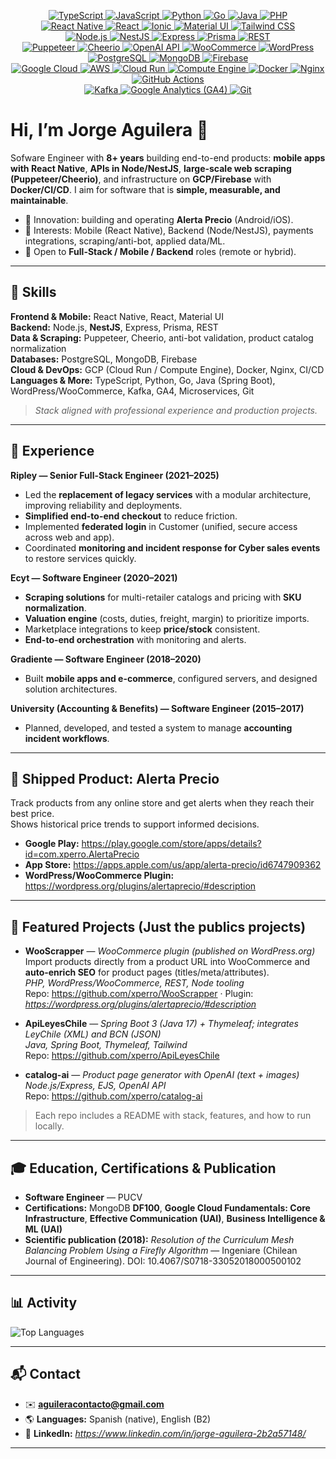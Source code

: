 <!-- TECH BADGES (centered, grouped by category) -->
<p align="center">

  <!-- Languages -->
  <a href="https://www.typescriptlang.org/">
    <img alt="TypeScript" src="https://img.shields.io/badge/TypeScript-3178C6?style=for-the-badge&logo=typescript&logoColor=white">
  </a>
  <a href="https://developer.mozilla.org/docs/Web/JavaScript">
    <img alt="JavaScript" src="https://img.shields.io/badge/JavaScript-F7DF1E?style=for-the-badge&logo=javascript&logoColor=black">
  </a>
  <a href="https://www.python.org/">
    <img alt="Python" src="https://img.shields.io/badge/Python-3776AB?style=for-the-badge&logo=python&logoColor=white">
  </a>
  <a href="https://go.dev/">
    <img alt="Go" src="https://img.shields.io/badge/Go-00ADD8?style=for-the-badge&logo=go&logoColor=white">
  </a>
  <a href="https://www.java.com/">
    <img alt="Java" src="https://img.shields.io/badge/Java-007396?style=for-the-badge&logo=openjdk&logoColor=white">
  </a>
  <a href="https://www.php.net/">
    <img alt="PHP" src="https://img.shields.io/badge/PHP-777BB4?style=for-the-badge&logo=php&logoColor=white">
  </a>

  <br/>

  <!-- Frontend & Mobile -->
  <a href="https://reactnative.dev/">
    <img alt="React Native" src="https://img.shields.io/badge/React%20Native-20232A?style=for-the-badge&logo=react&logoColor=61DAFB">
  </a>
  <a href="https://react.dev/">
    <img alt="React" src="https://img.shields.io/badge/React-20232A?style=for-the-badge&logo=react&logoColor=61DAFB">
  </a>
  <a href="https://ionicframework.com/">
    <img alt="Ionic" src="https://img.shields.io/badge/Ionic-3880FF?style=for-the-badge&logo=ionic&logoColor=white">
  </a>
  <a href="https://mui.com/">
    <img alt="Material UI" src="https://img.shields.io/badge/Material%20UI-007FFF?style=for-the-badge&logo=mui&logoColor=white">
  </a>
  <a href="https://tailwindcss.com/">
    <img alt="Tailwind CSS" src="https://img.shields.io/badge/Tailwind-06B6D4?style=for-the-badge&logo=tailwindcss&logoColor=white">
  </a>

  <br/>

  <!-- Backend -->
  <a href="https://nodejs.org/">
    <img alt="Node.js" src="https://img.shields.io/badge/Node.js-339933?style=for-the-badge&logo=nodedotjs&logoColor=white">
  </a>
  <a href="https://nestjs.com/">
    <img alt="NestJS" src="https://img.shields.io/badge/NestJS-E0234E?style=for-the-badge&logo=nestjs&logoColor=white">
  </a>
  <a href="https://expressjs.com/">
    <img alt="Express" src="https://img.shields.io/badge/Express-000000?style=for-the-badge&logo=express&logoColor=white">
  </a>
  <a href="https://www.prisma.io/">
    <img alt="Prisma" src="https://img.shields.io/badge/Prisma-2D3748?style=for-the-badge&logo=prisma&logoColor=white">
  </a>
  <a href="https://restfulapi.net/">
    <img alt="REST" src="https://img.shields.io/badge/REST-005571?style=for-the-badge&logo=swagger&logoColor=white">
  </a>

  <br/>

  <!-- Data & Scraping -->
  <a href="https://pptr.dev/">
    <img alt="Puppeteer" src="https://img.shields.io/badge/Puppeteer-40B5A4?style=for-the-badge&logo=puppeteer&logoColor=white">
  </a>
  <a href="https://cheerio.js.org/">
    <img alt="Cheerio" src="https://img.shields.io/badge/Cheerio.js-333333?style=for-the-badge">
  </a>
  <a href="https://platform.openai.com/">
    <img alt="OpenAI API" src="https://img.shields.io/badge/OpenAI%20API-000000?style=for-the-badge&logo=openai&logoColor=white">
  </a>
  <a href="https://woocommerce.com/">
    <img alt="WooCommerce" src="https://img.shields.io/badge/WooCommerce-96588A?style=for-the-badge&logo=woocommerce&logoColor=white">
  </a>
  <a href="https://wordpress.org/">
    <img alt="WordPress" src="https://img.shields.io/badge/WordPress-21759B?style=for-the-badge&logo=wordpress&logoColor=white">
  </a>

  <br/>

  <!-- Databases -->
  <a href="https://www.postgresql.org/">
    <img alt="PostgreSQL" src="https://img.shields.io/badge/PostgreSQL-4169E1?style=for-the-badge&logo=postgresql&logoColor=white">
  </a>
  <a href="https://www.mongodb.com/">
    <img alt="MongoDB" src="https://img.shields.io/badge/MongoDB-47A248?style=for-the-badge&logo=mongodb&logoColor=white">
  </a>
  <a href="https://firebase.google.com/">
    <img alt="Firebase" src="https://img.shields.io/badge/Firebase-FFCA28?style=for-the-badge&logo=firebase&logoColor=black">
  </a>

  <br/>

  <!-- Cloud & DevOps -->
  <a href="https://cloud.google.com/">
    <img alt="Google Cloud" src="https://img.shields.io/badge/Google%20Cloud-4285F4?style=for-the-badge&logo=googlecloud&logoColor=white">
  </a>
  <a href="https://aws.amazon.com/">
    <img alt="AWS" src="https://img.shields.io/badge/AWS-232F3E?style=for-the-badge&logo=amazon-aws&logoColor=white">
  </a>
  <a href="https://cloud.google.com/run">
    <img alt="Cloud Run" src="https://img.shields.io/badge/Cloud%20Run-4285F4?style=for-the-badge&logo=googlecloud&logoColor=white">
  </a>
  <a href="https://cloud.google.com/compute">
    <img alt="Compute Engine" src="https://img.shields.io/badge/Compute%20Engine-4285F4?style=for-the-badge&logo=googlecloud&logoColor=white">
  </a>
  <a href="https://www.docker.com/">
    <img alt="Docker" src="https://img.shields.io/badge/Docker-2496ED?style=for-the-badge&logo=docker&logoColor=white">
  </a>
  <a href="https://nginx.org/">
    <img alt="Nginx" src="https://img.shields.io/badge/Nginx-009639?style=for-the-badge&logo=nginx&logoColor=white">
  </a>
  <a href="https://github.com/features/actions">
    <img alt="GitHub Actions" src="https://img.shields.io/badge/GitHub%20Actions-2088FF?style=for-the-badge&logo=githubactions&logoColor=white">
  </a>

  <br/>

  <!-- Messaging, Analytics & Others -->
  <a href="https://kafka.apache.org/">
    <img alt="Kafka" src="https://img.shields.io/badge/Kafka-231F20?style=for-the-badge&logo=apachekafka&logoColor=white">
  </a>
  <a href="https://marketingplatform.google.com/about/analytics/">
    <img alt="Google Analytics (GA4)" src="https://img.shields.io/badge/Google%20Analytics%20(GA4)-E37400?style=for-the-badge&logo=googleanalytics&logoColor=white">
  </a>
  <a href="https://git-scm.com/">
    <img alt="Git" src="https://img.shields.io/badge/Git-F05032?style=for-the-badge&logo=git&logoColor=white">
  </a>

</p>


# Hi, I’m Jorge Aguilera 👋

Sofware Engineer with **8+ years** building end-to-end products: **mobile apps with React Native**, **APIs in Node/NestJS**, **large-scale web scraping (Puppeteer/Cheerio)**, and infrastructure on **GCP/Firebase** with **Docker/CI/CD**. I aim for software that is **simple, measurable, and maintainable**.

- 🔭 Innovation: building and operating **Alerta Precio** (Android/iOS).
- 🎯 Interests: Mobile (React Native), Backend (Node/NestJS), payments integrations, scraping/anti-bot, applied data/ML.
- 🤝 Open to **Full-Stack / Mobile / Backend** roles (remote or hybrid).

---

## 🧩 Skills

**Frontend & Mobile:** React Native, React, Material UI  
**Backend:** Node.js, **NestJS**, Express, Prisma, REST  
**Data & Scraping:** Puppeteer, Cheerio, anti-bot validation, product catalog normalization  
**Databases:** PostgreSQL, MongoDB, Firebase  
**Cloud & DevOps:** GCP (Cloud Run / Compute Engine), Docker, Nginx, CI/CD  
**Languages & More:** TypeScript, Python, Go, Java (Spring Boot), WordPress/WooCommerce, Kafka, GA4, Microservices, Git

> *Stack aligned with professional experience and production projects.*

---

## 🏢 Experience

**Ripley — Senior Full-Stack Engineer (2021–2025)**  
- Led the **replacement of legacy services** with a modular architecture, improving reliability and deployments.  
- **Simplified end-to-end checkout** to reduce friction.  
- Implemented **federated login** in Customer (unified, secure access across web and app).  
- Coordinated **monitoring and incident response for Cyber sales events** to restore services quickly.  

**Ecyt — Software Engineer (2020–2021)**  
- **Scraping solutions** for multi-retailer catalogs and pricing with **SKU normalization**.  
- **Valuation engine** (costs, duties, freight, margin) to prioritize imports.  
- Marketplace integrations to keep **price/stock** consistent.  
- **End-to-end orchestration** with monitoring and alerts.

**Gradiente — Software Engineer (2018–2020)**  
- Built **mobile apps and e-commerce**, configured servers, and designed solution architectures.

**University (Accounting & Benefits) — Software Engineer (2015–2017)**  
- Planned, developed, and tested a system to manage **accounting incident workflows**.

---

## 📱 Shipped Product: Alerta Precio

Track products from any online store and get alerts when they reach their best price.  
Shows historical price trends to support informed decisions.

- **Google Play:** https://play.google.com/store/apps/details?id=com.xperro.AlertaPrecio  
- **App Store:** https://apps.apple.com/us/app/alerta-precio/id6747909362  
- **WordPress/WooCommerce Plugin:** https://wordpress.org/plugins/alertaprecio/#description

---

## 🚀 Featured Projects (Just the publics projects)

- **WooScrapper** — *WooCommerce plugin (published on WordPress.org)*  
  Import products directly from a product URL into WooCommerce and **auto-enrich SEO** for product pages (titles/meta/attributes).  
  _PHP, WordPress/WooCommerce, REST, Node tooling_  
  Repo: https://github.com/xperro/WooScrapper · Plugin: *https://wordpress.org/plugins/alertaprecio/#description*

- **ApiLeyesChile** — *Spring Boot 3 (Java 17) + Thymeleaf; integrates LeyChile (XML) and BCN (JSON)*  
  _Java, Spring Boot, Thymeleaf, Tailwind_  
  Repo: https://github.com/xperro/ApiLeyesChile

- **catalog-ai** — *Product page generator with OpenAI (text + images)*  
  _Node.js/Express, EJS, OpenAI API_  
  Repo: https://github.com/xperro/catalog-ai

> Each repo includes a README with stack, features, and how to run locally.

---

## 🎓 Education, Certifications & Publication

- **Software Engineer** — PUCV  
- **Certifications:** MongoDB **DF100**, **Google Cloud Fundamentals: Core Infrastructure**, **Effective Communication (UAI)**, **Business Intelligence & ML (UAI)**  
- **Scientific publication (2018):** *Resolution of the Curriculum Mesh Balancing Problem Using a Firefly Algorithm* — Ingeniare (Chilean Journal of Engineering). DOI: 10.4067/S0718-33052018000500102

---

## 📊 Activity

<div align="left">

![Top Languages](https://github-readme-stats.vercel.app/api/top-langs/?username=xperro&layout=compact)

</div>

---

## 📬 Contact

- ✉️ **aguileracontacto@gmail.com**  
- 🌎 **Languages:** Spanish (native), English (B2)  
- 💼 **LinkedIn:** *https://www.linkedin.com/in/jorge-aguilera-2b2a57148/*

---
